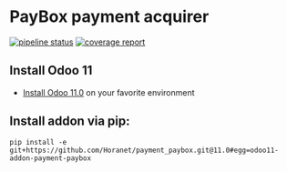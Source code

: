 # PayBox payment acquirer

[![pipeline status](https://github.com/Horanet/payment_paybox/badges/11.0/pipeline.svg)](https://github.com/Horanet/payment_paybox/commits/11.0)
[![coverage report](https://github.com/Horanet/payment_paybox/badges/11.0/coverage.svg)](https://github.com/Horanet/payment_paybox/commits/11.0)

## Install Odoo 11

- [Install Odoo 11.0](https://www.odoo.com/documentation/11.0/setup/install.html) on your favorite environment

## Install addon via pip:

`pip install -e git+https://github.com/Horanet/payment_paybox.git@11.0#egg=odoo11-addon-payment-paybox`
